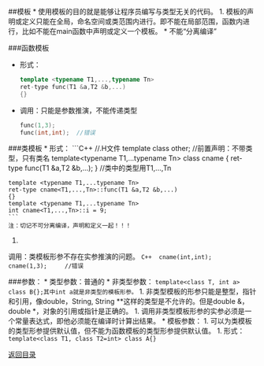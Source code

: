 ##模板
* 
使用模板的目的就是能够让程序员编写与类型无关的代码。
1. 
模板的声明或定义只能在全局，命名空间或类范围内进行。即不能在局部范围，函数内进行，比如不能在main函数中声明或定义一个模板。
* 
不能“分离编译”

###函数模板
* 形式：
    ```C++
    template <typename T1,...,typename Tn>
    ret-type func(T1 &a,T2 &b,...)
    {}
    ```
* 调用：只能是参数推演，不能传递类型
    ```C++
    func(1,3);
    func(int,int);  //错误
    ```

###类模板
* 
形式：
    ```C++ 
    //.H文件
    template<class data_obj>
    class other;    //前置声明：不带类型，只有类名
    template<typename T1,...typename Tn>
    class cname
    {
        ret-type func(T1 &a,T2 &b,...);
    }  //类中的类型用T1,...,Tn
    
    template <typename T1,...typename Tn>
    ret-type cname<T1,...,Tn>::func(T1 &a,T2 &b,...)
    {}
    template <typename T1,...typename Tn>
    int cname<T1,...,Tn>::i = 9;
    ```
    注：切记不可分离编译，声明和定义一起！！！
1. 
调用：类模板形参不存在实参推演的问题。
    ```C++ 
    cname(int,int);  
    cname(1,3);     //错误
    ```

###参数：
* 
类型参数：普通的
* 
非类型参数：
    ```template<class T, int a> class B{};其中int a就是非类型的模板形参。```
    1. 
非类型模板的形参只能是整型，指针和引用，像double，String, String **这样的类型是不允许的。但是double &，double *，对象的引用或指针是正确的。
    1. 
调用非类型模板形参的实参必须是一个常量表达式，即他必须能在编译时计算出结果。
* 
模板参数：
    1. 
可以为类模板的类型形参提供默认值，但不能为函数模板的类型形参提供默认值。
    1. 形式：
```template<class T1, class T2=int> class A{}```

[返回目录](README.md)